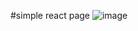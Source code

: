 #simple react page
![image](https://github.com/digeesh038/react-simple/assets/142462750/359aa5d5-1c25-4c78-a7ce-284b3543d242)
